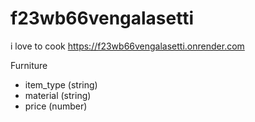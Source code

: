 # f23wb66vengalasetti
i love to cook
https://f23wb66vengalasetti.onrender.com

Furniture
- item_type (string)
- material (string)
- price (number)
